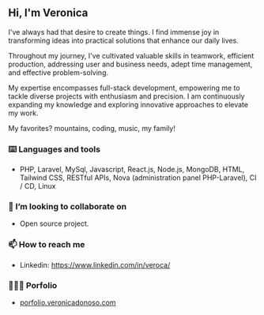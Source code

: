## Hi, I'm Veronica

I've always had that desire to create things. I find immense joy in transforming ideas into practical solutions that enhance our daily lives. 

Throughout my journey, I've cultivated valuable skills in teamwork, efficient production, addressing user and business needs, adept time management, and effective problem-solving.

My expertise encompasses full-stack development, empowering me to tackle diverse projects with enthusiasm and precision. I am continuously expanding my knowledge and exploring innovative approaches to elevate my work.

My favorites? mountains, coding, music, my family!

### ⌨️ Languages and tools

- PHP, Laravel, MySql, Javascript, React.js, Node.js, MongoDB, HTML, Tailwind CSS, RESTful APIs, Nova (administration panel PHP-Laravel), CI / CD, Linux

### 👯 I’m looking to collaborate on

- Open source project.

### 📫 How to reach me

- Linkedin: https://www.linkedin.com/in/veroca/

### 👩🏾‍💻 Porfolio

- [porfolio.veronicadonoso.com](https://portfolio.veronicadonoso.com/)

